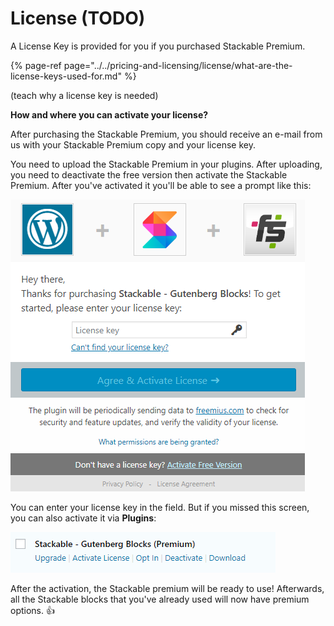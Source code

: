 # License \(TODO\)

A License Key is provided for you if you purchased Stackable Premium.

{% page-ref page="../../pricing-and-licensing/license/what-are-the-license-keys-used-for.md" %}

\(teach why a license key is needed\)

**How and where you can activate your license?**

 After purchasing the Stackable Premium, you should receive an e-mail from us with your Stackable Premium copy and your license key.

You need to upload the Stackable Premium in your plugins. After uploading, you need to deactivate the free version then activate the Stackable Premium. After you've activated it you'll be able to see a prompt like this:

![](../../.gitbook/assets/ooim6oy.png)

 You can enter your license key in the field. But if you missed this screen, you can also activate it via **Plugins**:

![](../../.gitbook/assets/cff3oi8.png)

After the activation, the Stackable premium will be ready to use! Afterwards, all the Stackable blocks that you've already used will now have premium options. 👍

